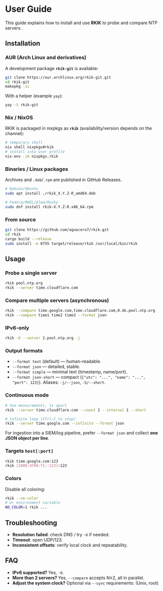 # User Guide

This guide explains how to install and use **RKIK** to probe and compare NTP servers.

## Installation

### AUR (Arch Linux and derivatives)
A development package **`rkik-git`** is available:
```bash
git clone https://aur.archlinux.org/rkik-git.git
cd rkik-git
makepkg -si
```
With a helper (example `yay`):
```bash
yay -S rkik-git
```

### Nix / NixOS
RKIK is packaged in nixpkgs as **`rkik`** (availability/version depends on the channel):
```bash
# temporary shell
nix shell nixpkgs#rkik
# install into user profile
nix-env -iA nixpkgs.rkik
```

### Binaries / Linux packages
Archives and `.deb`/`.rpm` are published in GitHub Releases.
```bash
# Debian/Ubuntu
sudo apt install ./rkik_X.Y.Z-R_amd64.deb

# Fedora/RHEL/Alma/Rocky
sudo dnf install rkik-X.Y.Z-R.x86_64.rpm
```

### From source
```bash
git clone https://github.com/aguacero7/rkik.git
cd rkik
cargo build --release
sudo install -m 0755 target/release/rkik /usr/local/bin/rkik
```

## Usage

### Probe a single server
```bash
rkik pool.ntp.org
rkik --server time.cloudflare.com
```

### Compare multiple servers (asynchronous)
```bash
rkik --compare time.google.com,time.cloudflare.com,0.de.pool.ntp.org
rkik --compare time1 time2 time3 --format json
```

### IPv6-only
```bash
rkik -6 --server 2.pool.ntp.org -j
```

### Output formats
- `--format text` (default) — human-readable.
- `--format json` — detailed, stable.
- `--format simple` — minimal text (timestamp, name/port).
- `--format json-short` — compact (`{"utc": "...", "name": "...", "port": 123}`).
  Aliases: `-j/--json`, `-S/--short`.

### Continuous mode
```bash
# two measurements, 1s apart
rkik --server time.cloudflare.com --count 2 --interval 1 --short

# infinite loop (Ctrl-C to stop)
rkik --server time.google.com --infinite --format json
```
For ingestion into a SIEM/log pipeline, prefer `--format json` and collect **one JSON object per line**.

### Targets `host[:port]`
```bash
rkik time.google.com:123
rkik [2606:4700:f1::123]:123
```

### Colors
Disable all coloring:
```bash
rkik --no-color
# or environment variable
NO_COLOR=1 rkik ...
```

## Troubleshooting
- **Resolution failed**: check DNS / try `-6` if needed.
- **Timeout**: open UDP/123.
- **Inconsistent offsets**: verify local clock and repeatability.

## FAQ
- **IPv6 supported?** Yes, `-6`.
- **More than 2 servers?** Yes, `--compare` accepts N≥2, all in parallel.
- **Adjust the system clock?** Optional via `--sync` requirements: (Unix, root)
